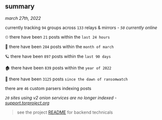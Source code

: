 
## summary
_march 27th, 2022_

currently tracking `94` groups across `133` relays & mirrors - _`50` currently online_

⏲ there have been `21` posts within the `last 24 hours`

🦈 there have been `284` posts within the `month of march`

🪐 there have been `897` posts within the `last 90 days`

🏚 there have been `839` posts within the `year of 2022`

🦕 there have been `3125` posts `since the dawn of ransomwatch`

there are `46` custom parsers indexing posts

_`20` sites using v2 onion services are no longer indexed - [support.torproject.org](https://support.torproject.org/onionservices/v2-deprecation/)_

> see the project [README](https://github.com/thetanz/ransomwatch#ransomwatch--) for backend technicals
